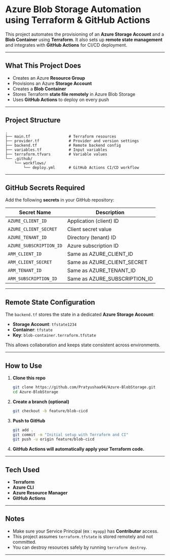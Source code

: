 
#  Azure Blob Storage Automation using Terraform & GitHub Actions

This project automates the provisioning of an **Azure Storage Account** and a **Blob Container** using **Terraform**. It also sets up **remote state management** and integrates with **GitHub Actions** for CI/CD deployment.

---

##  What This Project Does

- Creates an Azure **Resource Group**
- Provisions an Azure **Storage Account**
- Creates a **Blob Container**
- Stores Terraform **state file remotely** in Azure Blob Storage
- Uses **GitHub Actions** to deploy on every push

---

##  Project Structure

```
.
├── main.tf                 # Terraform resources
├── provider.tf             # Provider and version settings
├── backend.tf              # Remote backend config
├── variables.tf            # Input variables
├── terraform.tfvars        # Variable values
└── .github/
    └── workflows/
        └── deploy.yml      # GitHub Actions CI/CD workflow
```

---

##  GitHub Secrets Required

Add the following **secrets** in your GitHub repository:

| Secret Name              | Description                           |
|--------------------------|----------------------------------------|
| `AZURE_CLIENT_ID`        | Application (client) ID                |
| `AZURE_CLIENT_SECRET`    | Client secret value                    |
| `AZURE_TENANT_ID`        | Directory (tenant) ID                  |
| `AZURE_SUBSCRIPTION_ID`  | Azure subscription ID                  |
| `ARM_CLIENT_ID`          | Same as AZURE_CLIENT_ID               |
| `ARM_CLIENT_SECRET`      | Same as AZURE_CLIENT_SECRET           |
| `ARM_TENANT_ID`          | Same as AZURE_TENANT_ID               |
| `ARM_SUBSCRIPTION_ID`    | Same as AZURE_SUBSCRIPTION_ID         |

---

##  Remote State Configuration

The `backend.tf` stores the state in a dedicated **Azure Storage Account**:

- **Storage Account**: `tfstate1234`
- **Container**: `tfstate`
- **Key**: `blob-container.terraform.tfstate`

This allows collaboration and keeps state consistent across environments.

---

##  How to Use

1. **Clone this repo**  
   ```bash
   git clone https://github.com/Pratyushaa94/Azure-BlobStorage.git
   cd Azure-BlobStorage
   ```

2. **Create a branch (optional)**  
   ```bash
   git checkout -b feature/blob-cicd
   ```

3. **Push to GitHub**  
   ```bash
   git add .
   git commit -m "Initial setup with Terraform and CI"
   git push -u origin feature/blob-cicd
   ```

4. **GitHub Actions will automatically apply your Terraform code.**

---

##  Tech Used

- **Terraform**
- **Azure CLI**
- **Azure Resource Manager**
- **GitHub Actions**

---

##  Notes

- Make sure your Service Principal (ex : `myapp`) has **Contributor** access.
- This project assumes `terraform.tfstate` is stored remotely and not committed.
- You can destroy resources safely by running `terraform destroy`.

---
